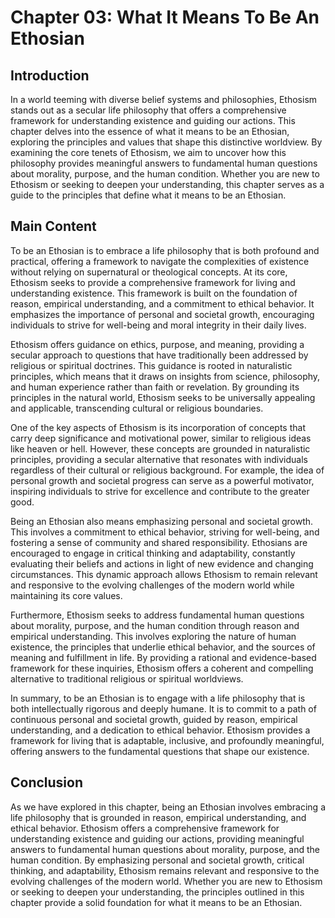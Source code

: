 # Chapter 03: What It Means To Be An Ethosian

## Introduction

In a world teeming with diverse belief systems and philosophies, Ethosism stands out as a secular life philosophy that offers a comprehensive framework for understanding existence and guiding our actions. This chapter delves into the essence of what it means to be an Ethosian, exploring the principles and values that shape this distinctive worldview. By examining the core tenets of Ethosism, we aim to uncover how this philosophy provides meaningful answers to fundamental human questions about morality, purpose, and the human condition. Whether you are new to Ethosism or seeking to deepen your understanding, this chapter serves as a guide to the principles that define what it means to be an Ethosian.

## Main Content

To be an Ethosian is to embrace a life philosophy that is both profound and practical, offering a framework to navigate the complexities of existence without relying on supernatural or theological concepts. At its core, Ethosism seeks to provide a comprehensive framework for living and understanding existence. This framework is built on the foundation of reason, empirical understanding, and a commitment to ethical behavior. It emphasizes the importance of personal and societal growth, encouraging individuals to strive for well-being and moral integrity in their daily lives.

Ethosism offers guidance on ethics, purpose, and meaning, providing a secular approach to questions that have traditionally been addressed by religious or spiritual doctrines. This guidance is rooted in naturalistic principles, which means that it draws on insights from science, philosophy, and human experience rather than faith or revelation. By grounding its principles in the natural world, Ethosism seeks to be universally appealing and applicable, transcending cultural or religious boundaries.

One of the key aspects of Ethosism is its incorporation of concepts that carry deep significance and motivational power, similar to religious ideas like heaven or hell. However, these concepts are grounded in naturalistic principles, providing a secular alternative that resonates with individuals regardless of their cultural or religious background. For example, the idea of personal growth and societal progress can serve as a powerful motivator, inspiring individuals to strive for excellence and contribute to the greater good.

Being an Ethosian also means emphasizing personal and societal growth. This involves a commitment to ethical behavior, striving for well-being, and fostering a sense of community and shared responsibility. Ethosians are encouraged to engage in critical thinking and adaptability, constantly evaluating their beliefs and actions in light of new evidence and changing circumstances. This dynamic approach allows Ethosism to remain relevant and responsive to the evolving challenges of the modern world while maintaining its core values.

Furthermore, Ethosism seeks to address fundamental human questions about morality, purpose, and the human condition through reason and empirical understanding. This involves exploring the nature of human existence, the principles that underlie ethical behavior, and the sources of meaning and fulfillment in life. By providing a rational and evidence-based framework for these inquiries, Ethosism offers a coherent and compelling alternative to traditional religious or spiritual worldviews.

In summary, to be an Ethosian is to engage with a life philosophy that is both intellectually rigorous and deeply humane. It is to commit to a path of continuous personal and societal growth, guided by reason, empirical understanding, and a dedication to ethical behavior. Ethosism provides a framework for living that is adaptable, inclusive, and profoundly meaningful, offering answers to the fundamental questions that shape our existence.

## Conclusion

As we have explored in this chapter, being an Ethosian involves embracing a life philosophy that is grounded in reason, empirical understanding, and ethical behavior. Ethosism offers a comprehensive framework for understanding existence and guiding our actions, providing meaningful answers to fundamental human questions about morality, purpose, and the human condition. By emphasizing personal and societal growth, critical thinking, and adaptability, Ethosism remains relevant and responsive to the evolving challenges of the modern world. Whether you are new to Ethosism or seeking to deepen your understanding, the principles outlined in this chapter provide a solid foundation for what it means to be an Ethosian.